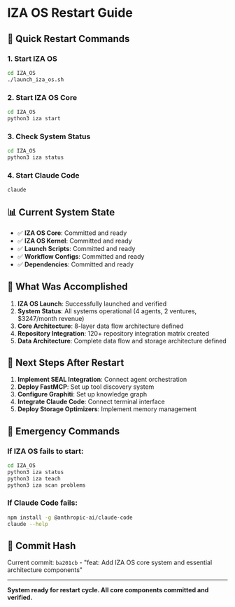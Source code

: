 # IZA OS Restart Guide

## 🚀 Quick Restart Commands

### 1. Start IZA OS
```bash
cd IZA_OS
./launch_iza_os.sh
```

### 2. Start IZA OS Core
```bash
cd IZA_OS
python3 iza start
```

### 3. Check System Status
```bash
cd IZA_OS
python3 iza status
```

### 4. Start Claude Code
```bash
claude
```

## 📊 Current System State

- ✅ **IZA OS Core**: Committed and ready
- ✅ **IZA OS Kernel**: Committed and ready  
- ✅ **Launch Scripts**: Committed and ready
- ✅ **Workflow Configs**: Committed and ready
- ✅ **Dependencies**: Committed and ready

## 🔄 What Was Accomplished

1. **IZA OS Launch**: Successfully launched and verified
2. **System Status**: All systems operational (4 agents, 2 ventures, $3247/month revenue)
3. **Core Architecture**: 8-layer data flow architecture defined
4. **Repository Integration**: 120+ repository integration matrix created
5. **Data Architecture**: Complete data flow and storage architecture defined

## 🎯 Next Steps After Restart

1. **Implement SEAL Integration**: Connect agent orchestration
2. **Deploy FastMCP**: Set up tool discovery system
3. **Configure Graphiti**: Set up knowledge graph
4. **Integrate Claude Code**: Connect terminal interface
5. **Deploy Storage Optimizers**: Implement memory management

## 🚨 Emergency Commands

### If IZA OS fails to start:
```bash
cd IZA_OS
python3 iza status
python3 iza teach
python3 iza scan problems
```

### If Claude Code fails:
```bash
npm install -g @anthropic-ai/claude-code
claude --help
```

## 📝 Commit Hash
Current commit: `ba201cb` - "feat: Add IZA OS core system and essential architecture components"

---
**System ready for restart cycle. All core components committed and verified.**
